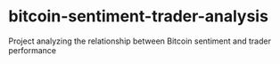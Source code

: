 # bitcoin-sentiment-trader-analysis
Project analyzing the relationship between Bitcoin sentiment and trader performance
